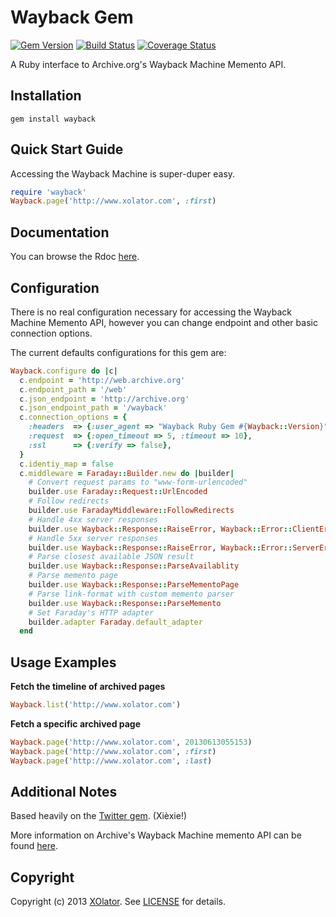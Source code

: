 # Wayback Gem

[![Gem Version](https://badge.fury.io/rb/wayback.png)][gem]
[![Build Status](https://secure.travis-ci.org/XOlator/wayback_gem.png?branch=master)][travis]
[![Coverage Status](https://coveralls.io/repos/XOlator/wayback_gem/badge.png?branch=master)][coveralls]

[gem]: https://rubygems.org/gems/wayback
[travis]: http://travis-ci.org/XOlator/wayback_gem
[coveralls]: https://coveralls.io/r/XOlator/wayback_gem


A Ruby interface to Archive.org's Wayback Machine Memento API.

## Installation
    gem install wayback

## Quick Start Guide
Accessing the Wayback Machine is super-duper easy.

```ruby
require 'wayback'
Wayback.page('http://www.xolator.com', :first)
```


## Documentation
You can browse the Rdoc [here][documentation].

[documentation]: http://rdoc.info/github/XOlator/wayback_gem/master/frames


## Configuration

There is no real configuration necessary for accessing the Wayback Machine Memento API, however you can change endpoint and other basic connection options.

The current defaults configurations for this gem are:

```ruby
Wayback.configure do |c|
  c.endpoint = 'http://web.archive.org'
  c.endpoint_path = '/web'
  c.json_endpoint = 'http://archive.org'
  c.json_endpoint_path = '/wayback'
  c.connection_options = {
    :headers  => {:user_agent => "Wayback Ruby Gem #{Wayback::Version}"},
    :request  => {:open_timeout => 5, :timeout => 10},
    :ssl      => {:verify => false},
  }
  c.identiy_map = false
  c.middleware = Faraday::Builder.new do |builder|
    # Convert request params to "www-form-urlencoded"
    builder.use Faraday::Request::UrlEncoded
    # Follow redirects
    builder.use FaradayMiddleware::FollowRedirects
    # Handle 4xx server responses
    builder.use Wayback::Response::RaiseError, Wayback::Error::ClientError
    # Handle 5xx server responses
    builder.use Wayback::Response::RaiseError, Wayback::Error::ServerError
    # Parse closest available JSON result
    builder.use Wayback::Response::ParseAvailablity
    # Parse memento page
    builder.use Wayback::Response::ParseMementoPage
    # Parse link-format with custom memento parser
    builder.use Wayback::Response::ParseMemento
    # Set Faraday's HTTP adapter
    builder.adapter Faraday.default_adapter
  end
```


## Usage Examples

**Fetch the timeline of archived pages**

```ruby
Wayback.list('http://www.xolator.com')
```

**Fetch a specific archived page**

```ruby
Wayback.page('http://www.xolator.com', 20130613055153)
Wayback.page('http://www.xolator.com', :first)
Wayback.page('http://www.xolator.com', :last)
```


## Additional Notes
Based heavily on the [Twitter gem][twitter_gem]. (Xièxie!)

More information on Archive's Wayback Machine memento API can be found [here][wayback_api].

[twitter_gem]: https://www.github.com/sferik/twitter
[wayback_api]: http://mementoweb.org/depot/native/ia/


## Copyright
Copyright (c) 2013 [XOlator][xolator].
See [LICENSE][license] for details.

[xolator]: http://www.xolator.com
[license]: LICENSE.md
